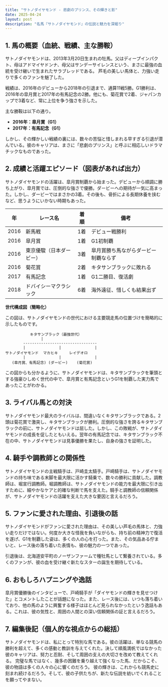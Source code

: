 ```yaml
---
title: "サトノダイヤモンド - 悲劇のプリンス、その輝きと影"
date: 2025-04-24
layout: post
description: "名馬『サトノダイヤモンド』の伝説と魅力を深堀り"
---
```


## 1. 馬の概要（血統、戦績、主な勝鞍）

サトノダイヤモンドは、2013年3月20日生まれの牡馬。父はディープインパクト、母はアドマイヤドンナ、母父はサンデーサイレンスという、まさに最強の血統を受け継いで生まれたサラブレッドである。  芦毛の美しい馬体と、力強い走りで多くのファンを魅了した。

戦績は、2016年のデビューから2018年の引退まで、通算11戦5勝。G1勝利は、2016年の皐月賞と2017年の有馬記念の2勝。他にも、菊花賞で2着、ジャパンカップで3着など、常に上位を争う強さを示した。

主な勝鞍は以下の通り。

* **2016年：皐月賞（G1）**
* **2017年：有馬記念（G1）**


しかし、その輝かしい戦績の裏には、数々の苦悩と惜しまれる早すぎる引退が潜んでいる。彼のキャリアは、まさに「悲劇のプリンス」と呼ぶに相応しいドラマチックなものであった。


## 2. 成績と活躍エピソード（図表があれば出力）

サトノダイヤモンドの活躍は、皐月賞制覇から始まった。デビューから順調に勝ち上がり、皐月賞では、圧倒的な強さで優勝。ダービーへの期待が一気に高まった。しかし、ダービーではまさかの3着。その後も、骨折による長期休養を挟むなど、思うようにいかない時期もあった。

| 年 | レース名             | 着順 | 備考                                   |
|---|----------------------|-----|----------------------------------------|
| 2016 | 新馬戦             | 1着 | デビュー戦勝利                          |
| 2016 | 皐月賞             | 1着 | G1初制覇                               |
| 2016 | 東京優駿（日本ダービー）| 3着 | 皐月賞勝ち馬ながらダービー制覇ならず     |
| 2016 | 菊花賞             | 2着 | キタサンブラックに敗れる                 |
| 2017 | 有馬記念             | 1着 | G1二勝目、復活劇                       |
| 2018 | ドバイシーマクラシック | 6着 | 海外遠征、惜しくも結果出ず              |


**世代構成図（簡略化）**

この図は、サトノダイヤモンドの世代における主要競走馬の位置づけを簡略的に示したものです。

```
           キタサンブラック（最強世代）
                |
        ---------------------------------
        |               |               |
サトノダイヤモンド  マカヒキ     レイデオロ
        |               |               |
   (皐月賞、有馬記念) (ダービー)    (菊花賞)
```

この図からも分かるように、サトノダイヤモンドは、キタサンブラックを筆頭とする強豪ひしめく世代の中で、皐月賞と有馬記念というG1を制覇した実力馬であったことがわかる。


## 3. ライバル馬との対決

サトノダイヤモンド最大のライバルは、間違いなくキタサンブラックである。2頭は菊花賞で激突し、キタサンブラックが勝利。圧倒的な強さを誇るキタサンブラックの前に、サトノダイヤモンドは屈した。しかし、この敗戦が、サトノダイヤモンドの成長を促したともいえる。翌年の有馬記念では、キタサンブラック不在の中、サトノダイヤモンドは見事優勝を果たし、自身の強さを証明した。


## 4. 騎手や調教師との関係性

サトノダイヤモンドの主戦騎手は、戸崎圭太騎手。戸崎騎手は、サトノダイヤモンドの持ち味である末脚を最大限に活かす騎乗で、数々の勝利に貢献した。調教師は、堀宣行調教師。堀調教師は、サトノダイヤモンドの能力を最大限に引き出すために、細やかなケアと的確な判断で馬を支えた。騎手と調教師の信頼関係が、サトノダイヤモンドの活躍を支えた大きな要因と言えるだろう。


## 5. ファンに愛された理由、引退後の話

サトノダイヤモンドがファンに愛された理由は、その美しい芦毛の馬体と、力強い走りだけではない。何度か大きな怪我を負いながらも、持ち前の精神力で復活を遂げ、G1を制覇した姿は、多くの人の心を打った。また、その気品ある佇まいと、レース後の落ち着いた表情も、彼の魅力の一つであった。

引退後は、北海道安平町のノーザンファームで種牡馬として繋養されている。多くのファンが、彼の血を受け継ぐ新たなスターの誕生を期待している。


## 6. おもしろハプニングや逸話

皐月賞優勝後のインタビューで、戸崎騎手が「ダイヤモンドの輝きを見せつけた」とコメントしたことが話題になった。また、レース後には、いつも落ち着いており、他の馬のように興奮する様子はほとんど見られなかったという逸話もある。これは、彼の気性と、周囲の人間との深い信頼関係の証と言えるだろう。


## 7. 編集後記（個人的な視点からの総括）

サトノダイヤモンドは、私にとって特別な馬である。彼の活躍は、単なる競馬の勝利を超えて、多くの感動と教訓を与えてくれた。決して順風満帆ではなかった彼のキャリアは、努力と忍耐、そして周囲の支えの大切さを改めて教えてくれる。  完璧な馬ではなく、幾多の困難を乗り越えて強くなった馬、だからこそ、彼の物語は多くの人々の心に響くのだろう。  彼の輝きは、これからも競馬史に刻まれ続けるだろう。そして、彼の子供たちが、新たな伝説を紡いでくれることを願ってやまない。
